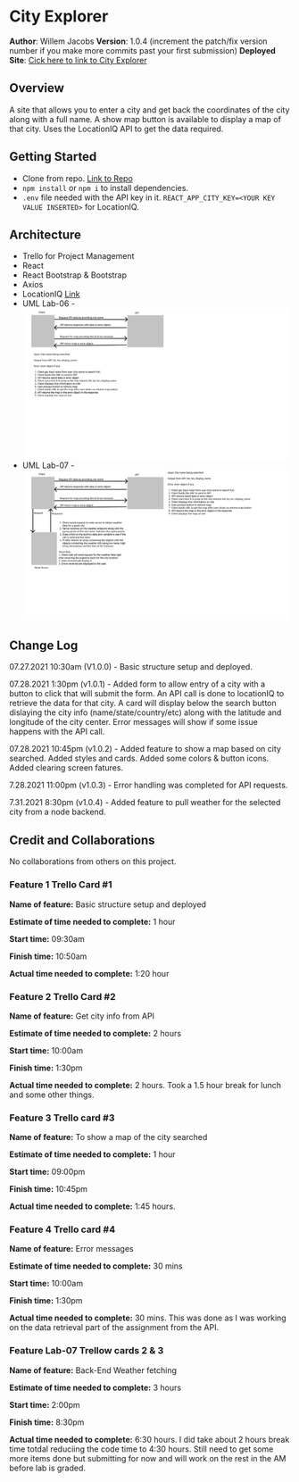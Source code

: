 # City Explorer

**Author**: Willem Jacobs
**Version**: 1.0.4 (increment the patch/fix version number if you make more commits past your first submission)
**Deployed Site**: [Cick here to link to City Explorer](https://city-explorer-wamj.netlify.app/)

## Overview

A site that allows you to enter a city and get back the coordinates of the city along with a full name. A show map button is available to display a map of that city. Uses the LocationIQ API to get the data required.

## Getting Started

- Clone from repo. [Link to Repo](https://github.com/Willem-Jacobs/city-explorer)
- `npm install` or `npm i` to install dependencies.
- `.env` file needed with the API key in it. `REACT_APP_CITY_KEY=<YOUR KEY VALUE INSERTED>` for LocationIQ.

## Architecture

- Trello for Project Management
- React
- React Bootstrap & Bootstrap
- Axios
- LocationIQ [Link](https://locationiq.com/)
- UML Lab-06 - ![UML](CE-UMLv1-1.png "UML Image")
- UML Lab-07 - ![Version 2](CE-Lab07-1.png "Image")

## Change Log

07.27.2021 10:30am (V1.0.0) - Basic structure setup and deployed.

07.28.2021 1:30pm (v1.0.1) - Added form to allow entry of a city with a button to click that will submit the form. An API call is done to locationIQ to retrieve the data for that city. A card will display below the search button dislaying the city info (name/state/country/etc) along with the latitude and longitude of the city center. Error messages will show if some issue happens with the API call.

07.28.2021 10:45pm (v1.0.2) - Added feature to show a map based on city searched. Added styles and cards. Added some colors & button icons. Added clearing screen fatures.

7.28.2021 11:00pm (v1.0.3) - Error handling was completed for API requests.

7.31.2021 8:30pm (v1.0.4) - Added feature to pull weather for the selected city from a node backend.

## Credit and Collaborations

No collaborations from others on this project.

### Feature 1 Trello Card #1

**Name of feature:** Basic structure setup and deployed

**Estimate of time needed to complete:** 1 hour

**Start time:** 09:30am

**Finish time:** 10:50am

**Actual time needed to complete:** 1:20 hour

### Feature 2 Trello Card #2

**Name of feature:** Get city info from API

**Estimate of time needed to complete:** 2 hours

**Start time:** 10:00am

**Finish time:** 1:30pm

**Actual time needed to complete:** 2 hours. Took a 1.5 hour break for lunch and some other things.

### Feature 3 Trello card #3

**Name of feature:** To show a map of the city searched

**Estimate of time needed to complete:** 1 hour

**Start time:** 09:00pm

**Finish time:** 10:45pm

**Actual time needed to complete:** 1:45 hours.

### Feature 4 Trello card #4

**Name of feature:** Error messages

**Estimate of time needed to complete:** 30 mins

**Start time:** 10:00am

**Finish time:** 1:30pm

**Actual time needed to complete:** 30 mins. This was done as I was working on the data retrieval part of the assignment from the API.

### Feature Lab-07 Trellow cards 2 & 3

**Name of feature:** Back-End Weather fetching

**Estimate of time needed to complete:** 3 hours

**Start time:** 2:00pm

**Finish time:** 8:30pm

**Actual time needed to complete:** 6:30 hours. I did take about 2 hours break time totdal reduciing the code time to 4:30 hours. Still need to get some more items done but submitting for now and will work on the rest in the AM before lab is graded.

